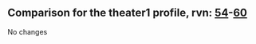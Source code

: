 ## Comparison for the theater1 profile, rvn: [54](https://github.com/PRO100KatYT/FortniteProfileRevisions/tree/main/profiles/theater1/54%20theater1.json)-[60](https://github.com/PRO100KatYT/FortniteProfileRevisions/tree/main/profiles/theater1/60%20theater1.json)

No changes
